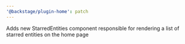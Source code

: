 ```yaml
---
'@backstage/plugin-home': patch
---
```


Adds new StarredEntities component responsible for rendering a list of starred entities on the home page
